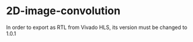 # 2D-image-convolution  

In order to export as RTL from Vivado HLS, its version must be changed to 1.0.1
